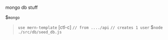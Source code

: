 mongo db stuff

$`mongo`
>`use mern-template`
[ctl-c]
`// from ..../api`
`// creates 1 user`
$`node ./src/db/seed_db.js`
